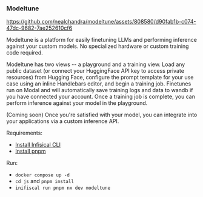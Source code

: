 ### Modeltune

https://github.com/nealchandra/modeltune/assets/808580/d90fab1b-c074-47dc-9682-7ae252610cf6

Modeltune is a platform for easily finetuning LLMs and performing inference against your custom models. No specialized hardware or custom training code required.

Modeltune has two views -- a playground and a training view. Load any public dataset (or connect your HuggingFace API key to access private resources) from Hugging Face, configure the prompt template for your use case using an inline Handlebars editor, and begin a training job. Finetunes run on Modal and will automatically save training logs and data to wandb if you have connected your account. Once a training job is complete, you can perform inference against your model in the playground.

(Coming soon) Once you're satisfied with your model, you can integrate into your applications via a custom inference API.

Requirements:

- [Install Infisical CLI](https://infisical.com/docs/documentation/getting-started/cli)
- [Install pnpm](https://pnpm.io/installation)

Run:

- `docker compose up -d`
- `cd js` and `pnpm install`
- `inifiscal run pnpm nx dev modeltune`
